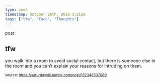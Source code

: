```yaml
---
type: post
timestamp: October 26th, 2016 1:21pm
tags: ["tfw", "face", "Thoughts"]
---
```

post
## tfw ##
                    
you walk into a room to avoid social contact, but there is someone else in the room and you can’t explain your reasons for intruding on them.

                
                
                
                
                
                
                                
<small>source: https://saturdayxiii.tumblr.com/post/152346537089</small>